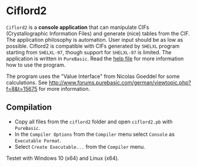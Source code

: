 # Ciflord2
`Ciflord2` is a **console application** that can manipulate CIFs (Crystallographic Information Files) and generate (nice) tables from the CIF. The application philosophy is automation. User input should be as low as possible. Ciflord2 is compatible with CIFs generated by `SHELXL` program starting from `SHELXL-97`, though support for `SHELXL-97` is limited. The application is written in `PureBasic`. Read the [help file](help.md) for more information how to use the program.

The program uses the "Value Interface" from Nicolas Goeddel for some calculations. See http://www.forums.purebasic.com/german/viewtopic.php?f=8&t=15675 for more information.

## Compilation

  * Copy all files from the `ciflord2` folder and open `ciflord2.pb` with `PureBasic`. 
  * In the `Compiler Options` from the `Compiler` menu select `Console` as `Executable Format`.
  * Select `Create Executable...` from the `Compiler` menu. 
  
Testet with Windows 10 (x64) and Linux (x64).
